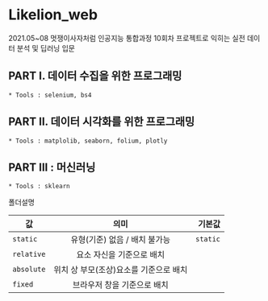 # Likelion_web
2021.05~08 멋쟁이사자처럼 인공지능 통합과정
10회차 프로젝트로 익히는 실전 데이터 분석 및 딥러닝 입문

## PART I. 데이터 수집을 위한 프로그래밍
    * Tools : selenium, bs4
## PART II. 데이터 시각화를 위한 프로그래밍
    * Tools : matplolib, seaborn, folium, plotly
## PART III : 머신러닝
    * Tools : sklearn
    
폴더설명

| 값 | 의미 | 기본값 |
|---|:---:|---:|
| `static` | 유형(기준) 없음 / 배치 불가능 | `static` |
| `relative` | 요소 자신을 기준으로 배치 |  |
| `absolute` | 위치 상 부모(조상)요소를 기준으로 배치 |  |
| `fixed` | 브라우저 창을 기준으로 배치 |  |
